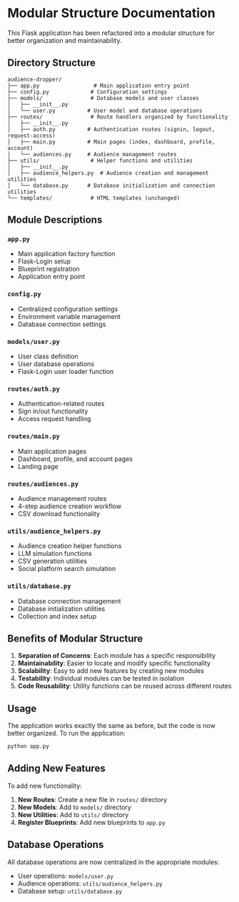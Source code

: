 # Modular Structure Documentation

This Flask application has been refactored into a modular structure for better organization and maintainability.

## Directory Structure

```
audience-dropper/
├── app.py                 # Main application entry point
├── config.py             # Configuration settings
├── models/               # Database models and user classes
│   ├── __init__.py
│   └── user.py          # User model and database operations
├── routes/               # Route handlers organized by functionality
│   ├── __init__.py
│   ├── auth.py          # Authentication routes (signin, logout, request-access)
│   ├── main.py          # Main pages (index, dashboard, profile, account)
│   └── audiences.py     # Audience management routes
├── utils/                # Helper functions and utilities
│   ├── __init__.py
│   ├── audience_helpers.py  # Audience creation and management utilities
│   └── database.py      # Database initialization and connection utilities
└── templates/            # HTML templates (unchanged)
```

## Module Descriptions

### `app.py`
- Main application factory function
- Flask-Login setup
- Blueprint registration
- Application entry point

### `config.py`
- Centralized configuration settings
- Environment variable management
- Database connection settings

### `models/user.py`
- User class definition
- User database operations
- Flask-Login user loader function

### `routes/auth.py`
- Authentication-related routes
- Sign in/out functionality
- Access request handling

### `routes/main.py`
- Main application pages
- Dashboard, profile, and account pages
- Landing page

### `routes/audiences.py`
- Audience management routes
- 4-step audience creation workflow
- CSV download functionality

### `utils/audience_helpers.py`
- Audience creation helper functions
- LLM simulation functions
- CSV generation utilities
- Social platform search simulation

### `utils/database.py`
- Database connection management
- Database initialization utilities
- Collection and index setup

## Benefits of Modular Structure

1. **Separation of Concerns**: Each module has a specific responsibility
2. **Maintainability**: Easier to locate and modify specific functionality
3. **Scalability**: Easy to add new features by creating new modules
4. **Testability**: Individual modules can be tested in isolation
5. **Code Reusability**: Utility functions can be reused across different routes

## Usage

The application works exactly the same as before, but the code is now better organized. To run the application:

```bash
python app.py
```

## Adding New Features

To add new functionality:

1. **New Routes**: Create a new file in `routes/` directory
2. **New Models**: Add to `models/` directory
3. **New Utilities**: Add to `utils/` directory
4. **Register Blueprints**: Add new blueprints to `app.py`

## Database Operations

All database operations are now centralized in the appropriate modules:
- User operations: `models/user.py`
- Audience operations: `utils/audience_helpers.py`
- Database setup: `utils/database.py`
